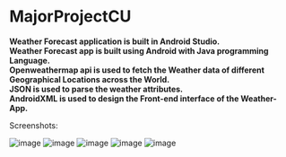 # MajorProjectCU
<b>
Weather Forecast application is built in Android Studio.
<br>
Weather Forecast app is built using Android with Java programming Language.
<br>
Openweathermap api is used to fetch the Weather data of different Geographical Locations across the World.
<br>
JSON is used to parse the weather attributes.
<br>
AndroidXML is used to design the Front-end interface of the Weather-App.
</b>

Screenshots:

![image](https://user-images.githubusercontent.com/79894771/192093332-1d4902df-fa63-477d-a8dc-3a5b6452bf99.png)
![image](https://user-images.githubusercontent.com/79894771/192093403-7cf13d46-ebfc-4683-94fc-60e08063be50.png)
![image](https://user-images.githubusercontent.com/79894771/192093418-db4d5796-06e4-4f4d-8190-041759744676.png)
![image](https://user-images.githubusercontent.com/79894771/192093430-37ed2b1b-0185-42f0-9a10-56c0c8c66334.png)
![image](https://user-images.githubusercontent.com/79894771/192093381-8335bd5c-c6b6-4f20-80de-4c96bf0a6e42.png)

